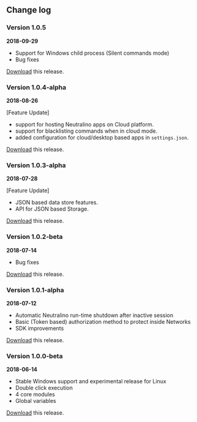 ## Change log

### Version 1.0.5
**2018-09-29**

- Support for Windows child process (Silent commands mode)
- Bug fixes

[Download](https://github.com/neutralinojs/neutralinojs/releases/tag/v1.0.5) this release.

### Version 1.0.4-alpha
**2018-08-26**

[Feature Update]
- support for hosting Neutralino apps on Cloud platform.
- support for blacklisting commands when in cloud mode.
- added configuration for cloud/desktop based apps in `settings.json`.

[Download](https://github.com/neutralinojs/neutralinojs/releases/tag/v1.0.4-alpha) this release.

### Version 1.0.3-alpha
**2018-07-28**

[Feature Update]
- JSON based data store features.
- API for JSON based Storage.

[Download](https://github.com/neutralinojs/neutralinojs/releases/tag/v1.0.3-alpha) this release.


### Version 1.0.2-beta
**2018-07-14**

- Bug fixes

[Download](https://github.com/neutralinojs/neutralinojs/releases/tag/v1.0.2-beta) this release.


### Version 1.0.1-alpha
**2018-07-12**

- Automatic Neutralino run-time shutdown after inactive session
- Basic (Token based) authorization method to protect inside Networks
- SDK improvements

[Download](https://github.com/neutralinojs/neutralinojs/releases/tag/v1.0.1-alpha) this release.


### Version 1.0.0-beta
**2018-06-14**

- Stable Windows support and experimental release for Linux
- Double click execution
- 4 core modules
- Global variables

[Download](https://github.com/neutralinojs/neutralinojs/releases/tag/v1.0.0-beta) this release.
